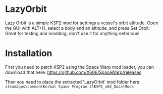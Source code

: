 # LazyOrbit

Lazy Orbit is a simple KSP2 mod for settings a vessel's orbit altitude. Open the GUI with ALT+H, select a body and an altitude, and press Set Orbit. Great for testing and modding, don't use it for anything nefarious!

# Installation

First you need to patch KSP2 using the Space Warp mod loader, you can download that here:
https://github.com/X606/SpaceWarp/releases

Then you need to place the extracted 'LazyOrbit' mod folder here:
`steamapps\common\Kerbal Space Program 2\KSP2_x64_Data\Mods`
